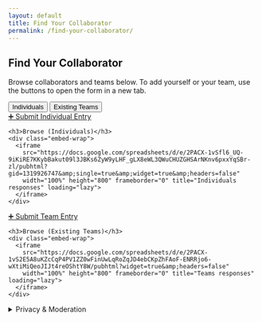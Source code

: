 ```yaml
---
layout: default
title: Find Your Collaborator
permalink: /find-your-collaborator/
---
```


<section class="fycollab">
  <h2>Find Your Collaborator</h2>
  <p>Browse collaborators and teams below. To add yourself or your team, use the buttons to open the form in a new tab.</p>

  <div class="tabs">
    <button class="tab-btn active" data-target="#tab-individuals">Individuals</button>
    <button class="tab-btn" data-target="#tab-teams">Existing Teams</button>
  </div>

  <!-- INDIVIDUALS TAB -->
  <div id="tab-individuals" class="tab-panel active">
    <div class="cta">
      <a class="btn" href="https://docs.google.com/forms/d/e/1FAIpQLSdk3hVpg7Xika-25qbiVxPHvIURtBxer2eHI7tvnoiahlWE9w/viewform" target="_blank" rel="noopener">➕ Submit Individual Entry</a>
    </div>

    <h3>Browse (Individuals)</h3>
    <div class="embed-wrap">
      <iframe
        src="https://docs.google.com/spreadsheets/d/e/2PACX-1vSfl6_UQ-9iKiRE7KKybBakut09l3JBKs6ZyW9yLHF_gLX8eWL3QWuCHUZGHSArNKnv6pxxYqSBr-zl/pubhtml?gid=1319926747&amp;single=true&amp;widget=true&amp;headers=false"
        width="100%" height="800" frameborder="0" title="Individuals responses" loading="lazy">
      </iframe>
    </div>
  </div>

  <!-- TEAMS TAB -->
  <div id="tab-teams" class="tab-panel">
    <div class="cta">
      <a class="btn" href="https://docs.google.com/forms/d/e/1FAIpQLSfkB3p6XHlIfSkKmkUlERPZfphFM6U3jwWs07GpFv0NRxmN1A/viewform" target="_blank" rel="noopener">➕ Submit Team Entry</a>
    </div>

    <h3>Browse (Existing Teams)</h3>
    <div class="embed-wrap">
      <iframe
        src="https://docs.google.com/spreadsheets/d/e/2PACX-1vS2E5A8uKZcCqP4PV1ZZ0wFinUwLqRoZqJD4ebCKpZhFAoF-ENRRjo6-wXtiMiQeoJIJt4reOShtY8W/pubhtml?widget=true&amp;headers=false"
        width="100%" height="800" frameborder="0" title="Teams responses" loading="lazy">
      </iframe>
    </div>
  </div>

  <details class="privacy">
    <summary>Privacy & Moderation</summary>
    <p>By submitting, you consent to display of the information you provide on this page. Please avoid sharing sensitive personal data. If you want an entry edited or removed, contact <strong>Stephan Bruns</strong> <a href="mailto:stephan.bruns@uhasselt.be">stephan.bruns@uhasselt.be</a> and/or <strong>Jan Minx</strong> <a href="mailto:jan.minx@pik-potsdam.de">jan.minx@pik-potsdam.de</a>.</p>
  </details>
</section>

<script>
  // Simple tabs
  document.addEventListener('DOMContentLoaded', function () {
    const btns = document.querySelectorAll('.tab-btn');
    const panels = document.querySelectorAll('.tab-panel');
    btns.forEach(btn => {
      btn.addEventListener('click', () => {
        btns.forEach(b => b.classList.remove('active'));
        panels.forEach(p => p.classList.remove('active'));
        btn.classList.add('active');
        const target = document.querySelector(btn.dataset.target);
        if (target) target.classList.add('active');
      });
    });
  });
</script>
